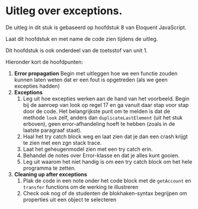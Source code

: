 # Uitleg over exceptions. 

De uitleg in dit stuk is gebaseerd op hoofdstuk 8 van Eloquent JavaScript.

Laat dit hoofdstuk en met name de code zien tijdens de uitleg.

Dit hoofdstuk is ook onderdeel van de toetsstof van unit 1.

Hieronder kort de hoofdpunten:

1. **Error propagation**
Begin met uitleggen hoe we een functie zouden kunnen laten weten dat er een fout is opgetreden (als we geen excepties hadden)
1. **Exceptions** 
    1. Leg uit hoe excepties werken aan de hand van het voorbeeld. Begin bij de aanroep van look op regel 17 en ga vanuit daar stap voor stap door de code. Het belangrijkste punt om te melden is dat de methode `look` zelf, anders dan `duplicateLastElement` (uit het stuk erboven), geen error-afhandeling hoeft te hebben (zoals in de laatste paragraaf staat).
    1. Haal het try catch block weg en laat zien dat je dan een crash krijgt te zien met een zgn stack trace.
    1. Laat het geheugenmodel zien met een try catch erin.
    1. Behandel de notes over Error-klasse en dat je alles kunt gooien.
    1. Leg uit waarom het niet handig is om een try catch block om het hele programma te zetten.
1. **Cleaning up after exceptions**
    1. Plak de code in een note onder het code block met de `getAccount` en `transfer` functions om de werking te illustreren
    1. Check ook nog of de studenten de blokhaken-syntax begrijpen om properties uit een object te selecteren
